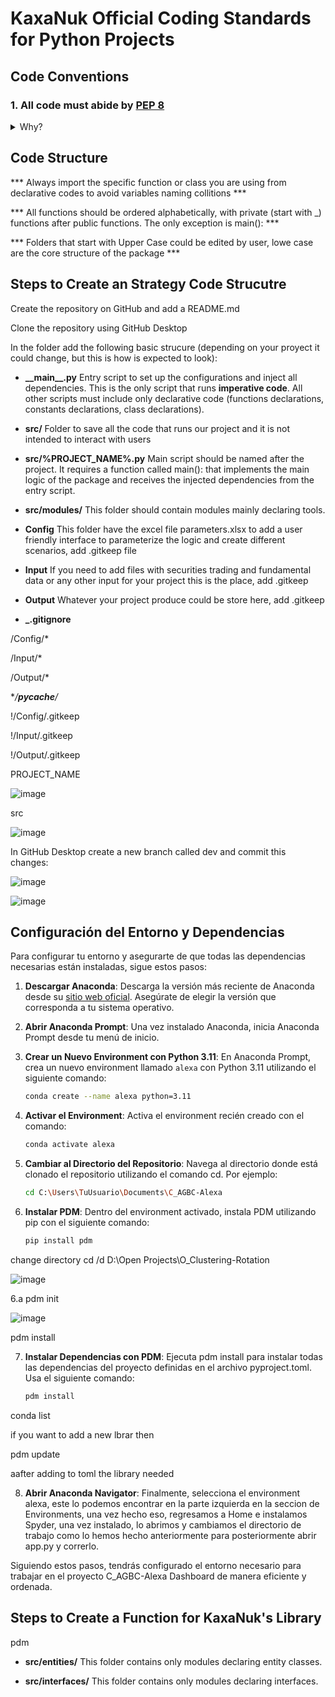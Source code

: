 # KaxaNuk Official Coding Standards for Python Projects

## Code Conventions

### 1. All code must abide by [PEP 8](https://peps.python.org/pep-0008/)



<details>
<summary>Why?</summary>

As the official standard for all Python internal libraries, it has become the de-facto standard for most serious open-source Python libraries and projects.    

</details>


<!-- Project Structure -->

## Code Structure

*** Always import the specific function or class you are using from declarative codes to avoid variables naming collitions ***

*** All functions should be ordered alphabetically, with private (start with _) functions after public functions. The only exception is main(): ***

*** Folders that start with Upper Case could be edited by user, lowe case are the core structure of the package ***

## Steps to Create an Strategy Code Strucutre

Create the repository on GitHub and add a README.md

Clone the repository using GitHub Desktop

In the folder add the following basic strucure (depending on your proyect it could change, but this is how is expected to look):

* **\_\_main__.py** Entry script to set up the configurations and inject all dependencies. This is the only script that runs **imperative code**. All other scripts must include only declarative code (functions declarations, constants declarations, class declarations).

* **src/** Folder to save all the code that runs our project and it is not intended to interact with users

* **src/%PROJECT_NAME%.py** Main script should be named after the project. It requires a function called main(): that implements the main logic of the package and receives the injected dependencies from the entry script.

* **src/modules/** This folder should contain modules mainly declaring tools.

* **Config** This folder have the excel file parameters.xlsx to add a user friendly interface to parameterize the logic and create different scenarios, add .gitkeep file

* **Input** If you need to add files with securities trading and fundamental data or any other input for your project this is the place, add .gitkeep

* **Output** Whatever your project produce could be store here, add .gitkeep

 * **\_\.gitignore**

/Config/*

/Input/*

/Output/*

**/__pycache__/*

!/Config/.gitkeep

!/Input/.gitkeep

!/Output/.gitkeep

PROJECT_NAME

![image](https://github.com/KaxaNuk/Docs_KaxaNuk-Coding-Standards/assets/96888291/4728b737-3b5d-4508-a394-2c991f587b8d)

src

![image](https://github.com/KaxaNuk/Docs_KaxaNuk-Coding-Standards/assets/96888291/ee69d27f-a966-4c41-9639-d0e993920064)

In GitHub Desktop create a new branch called dev and commit this changes:

![image](https://github.com/KaxaNuk/Docs_KaxaNuk-Coding-Standards/assets/96888291/15a19f0a-28fb-4716-940a-5aece9754cf3)


![image](https://github.com/KaxaNuk/Docs_KaxaNuk-Coding-Standards/assets/96888291/df755cf8-f596-4898-ae68-f8c4a269c7a0)

## Configuración del Entorno y Dependencias

Para configurar tu entorno y asegurarte de que todas las dependencias necesarias están instaladas, sigue estos pasos:

1. **Descargar Anaconda**: Descarga la versión más reciente de Anaconda desde su [sitio web oficial](https://www.anaconda.com/products/distribution). Asegúrate de elegir la versión que corresponda a tu sistema operativo.

2. **Abrir Anaconda Prompt**: Una vez instalado Anaconda, inicia Anaconda Prompt desde tu menú de inicio.

3. **Crear un Nuevo Environment con Python 3.11**: En Anaconda Prompt, crea un nuevo environment llamado `alexa` con Python 3.11 utilizando el siguiente comando:
   ```bash
   conda create --name alexa python=3.11

4. **Activar el Environment**: Activa el environment recién creado con el comando:
   ```bash
   conda activate alexa
   
5. **Cambiar al Directorio del Repositorio**: Navega al directorio donde está clonado el repositorio utilizando el comando cd. Por ejemplo:    
    ```bash
    cd C:\Users\TuUsuario\Documents\C_AGBC-Alexa
    
6. **Instalar PDM**: Dentro del environment activado, instala PDM utilizando pip con el siguiente comando:
    ```bash
    pip install pdm

change directory 
cd /d D:\Open Projects\O_Clustering-Rotation

![image](https://github.com/KaxaNuk/Docs_KaxaNuk-Coding-Standards/assets/96888291/03489327-f168-47a6-b227-bb3f0f39eb50)


6.a pdm init

![image](https://github.com/KaxaNuk/Docs_KaxaNuk-Coding-Standards/assets/96888291/978fe7f0-f3f9-42cb-850a-d177e4cdef66)

pdm install

7. **Instalar Dependencias con PDM**: Ejecuta pdm install para instalar todas las dependencias del proyecto definidas en el archivo pyproject.toml. Usa el siguiente comando:
    ```bash
    pdm install

conda list

if you want to add a new lbrar then

pdm update

aafter adding to toml the library needed

8. **Abrir Anaconda Navigator**: Finalmente, selecciona el environment alexa, este lo podemos encontrar en la parte izquierda en la seccion de Environments, una vez hecho eso, regresamos a Home e instalamos Spyder, una vez instalado, lo abrimos y cambiamos el directorio de trabajo como lo hemos hecho anteriormente para posteriormente abrir app.py y correrlo.

Siguiendo estos pasos, tendrás configurado el entorno necesario para trabajar en el proyecto C_AGBC-Alexa Dashboard de manera eficiente y ordenada.




## Steps to Create a Function for KaxaNuk's Library

pdm

* **src/entities/** This folder contains only modules declaring entity classes.

* **src/interfaces/** This folder contains only modules declaring interfaces.


